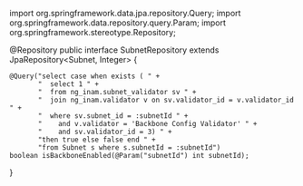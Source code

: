 import org.springframework.data.jpa.repository.Query;
import org.springframework.data.repository.query.Param;
import org.springframework.stereotype.Repository;

@Repository
public interface SubnetRepository extends JpaRepository<Subnet, Integer> {

    @Query("select case when exists ( " +
           "  select 1 " +
           "  from ng_inam.subnet_validator sv " +
           "  join ng_inam.validator v on sv.validator_id = v.validator_id " +
           "  where sv.subnet_id = :subnetId " +
           "    and v.validator = 'Backbone Config Validator' " +
           "    and sv.validator_id = 3) " +
           "then true else false end " +
           "from Subnet s where s.subnetId = :subnetId")
    boolean isBackboneEnabled(@Param("subnetId") int subnetId);
}
